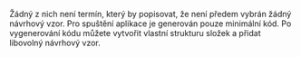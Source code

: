 ﻿Žádný z nich není termín, který by popisovat, že není předem vybrán žádný návrhový vzor. Pro spuštění aplikace je generován pouze minimální kód. Po vygenerování kódu můžete vytvořit vlastní strukturu složek a přidat libovolný návrhový vzor.